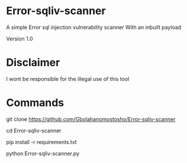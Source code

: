 # Error-sqliv-scanner
 

  A simple Error sql injection vulnerability scanner
  With an inbuilt payload


  Version 1.0


 
 
# Disclaimer




  I wont be responsible for the illegal use of this tool





# Commands


 


 git clone https://github.com/Gbolahanomostosho/Error-sqliv-scanner



 cd Error-sqliv-scanner




 pip install -r requirements.txt


 
 python Error-sqliv-scanner.py
 




